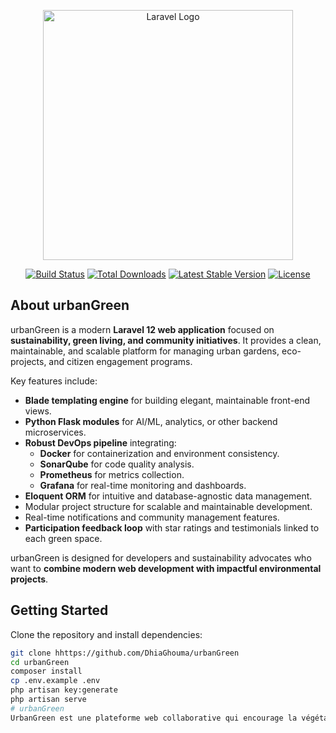<p align="center"><a href="https://laravel.com" target="_blank"><img src="https://raw.githubusercontent.com/laravel/art/master/logo-lockup/5%20SVG/2%20CMYK/1%20Full%20Color/laravel-logolockup-cmyk-red.svg" width="400" alt="Laravel Logo"></a></p>

<p align="center">
<a href="https://github.com/your-username/urbanGreen/actions"><img src="https://github.com/laravel/framework/workflows/tests/badge.svg" alt="Build Status"></a>
<a href="https://packagist.org/packages/laravel/framework"><img src="https://img.shields.io/packagist/dt/laravel/framework" alt="Total Downloads"></a>
<a href="https://packagist.org/packages/laravel/framework"><img src="https://img.shields.io/packagist/v/laravel/framework" alt="Latest Stable Version"></a>
<a href="https://packagist.org/packages/laravel/framework"><img src="https://img.shields.io/packagist/l/laravel/framework" alt="License"></a>
</p>

## About urbanGreen

urbanGreen is a modern **Laravel 12 web application** focused on **sustainability, green living, and community initiatives**. It provides a clean, maintainable, and scalable platform for managing urban gardens, eco-projects, and citizen engagement programs.

Key features include:

-   **Blade templating engine** for building elegant, maintainable front-end views.
-   **Python Flask modules** for AI/ML, analytics, or other backend microservices.
-   **Robust DevOps pipeline** integrating:
    -   **Docker** for containerization and environment consistency.
    -   **SonarQube** for code quality analysis.
    -   **Prometheus** for metrics collection.
    -   **Grafana** for real-time monitoring and dashboards.
-   **Eloquent ORM** for intuitive and database-agnostic data management.
-   Modular project structure for scalable and maintainable development.
-   Real-time notifications and community management features.
-   **Participation feedback loop** with star ratings and testimonials linked to each green space.

urbanGreen is designed for developers and sustainability advocates who want to **combine modern web development with impactful environmental projects**.

## Getting Started

Clone the repository and install dependencies:

```bash
git clone hhttps://github.com/DhiaGhouma/urbanGreen
cd urbanGreen
composer install
cp .env.example .env
php artisan key:generate
php artisan serve
# urbanGreen
UrbanGreen est une plateforme web collaborative qui encourage la végétalisation des villes. Elle permet aux associations de proposer des projets, aux citoyens de participer (bénévolat, financement), de suivre les espaces verts et de signaler des problèmes pour rendre les villes plus vertes et vivables.
```
